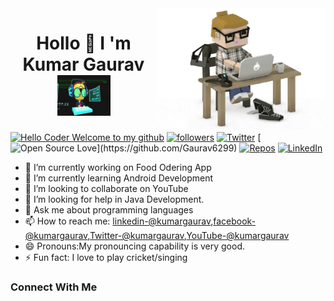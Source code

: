 <img align="right" width="270px" src="https://raw.githubusercontent.com/Gaurav6299/Gaurav6299/master/profile%20generate/giphy.webp" />

<h1 align="center">Hollo 👋 I 'm Kumar Gaurav <img src="https://raw.githubusercontent.com/Gaurav6299/Gaurav6299/master/profile%20generate/tunny.gif" width="85px" height="65px"></h1>

<!-- <-> -->
[![Hello Coder Welcome to my github](https://img.shields.io/badge/Hello,%20Coder!-Welcome-orange?style=flat&logo=github)](https://github.com/Gaurav6299) [![followers](https://img.shields.io/github/followers/Gaurav6299?style=social)](https://github.com/Gaurav6299?tab=followers) [![Twitter](https://img.shields.io/twitter/url?style=social&url=https%3A%2F%2Ftwitter.com)](https://twitter.com/kumarga77116666) [![Open Source Love](https://badges.frapsoft.com/os/v2/open-source.svg?:heart:)](https://github.com/Gaurav6299)
[![Repos](https://badges.pufler.dev/repos/Gaurav6299)](https://github.com/Gaurav6299?tab=repositories) [![LinkedIn](https://img.shields.io/badge/LinkedIn-0077B5?label=linkedin&logo=linkedin&style=social)](https://www.linkedin.com/in/kumar-gaurav-bb976b1a5/)
<br>

- 🔭 I’m currently working on Food Odering App
- 🌱 I’m currently learning Android Development
- 👯 I’m looking to collaborate on YouTube
- 🤔 I’m looking for help in Java Development.
- 💬 Ask me about programming languages
- 📫 How to reach me: [linkedin-@kumargaurav](https://www.linkedin.com/in/kumar-gaurav-bb976b1a5/),[facebook-@kumargaurav](https://www.facebook.com/profile.php?id=100037267546579),[Twitter-@kumargaurav](https://mobile.twitter.com/kumarga77116666),[YouTube-@kumargaurav](youtube.com)
- 😄 Pronouns:My pronouncing capability is very good.
- ⚡ Fun fact: I love to play cricket/singing

 ### Connect With Me 
